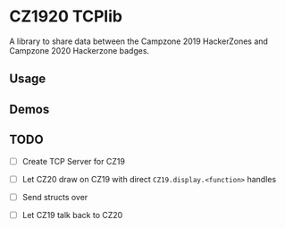 # CZ1920 TCPlib

A library to share data between the Campzone 2019 HackerZones and Campzone 2020 Hackerzone badges. 

## Usage

## Demos

## TODO
- [ ] Create TCP Server for CZ19
- [ ] Let CZ20 draw on CZ19 with direct `CZ19.display.<function>` handles
- [ ] Send structs over
- [ ] Let CZ19 talk back to CZ20

